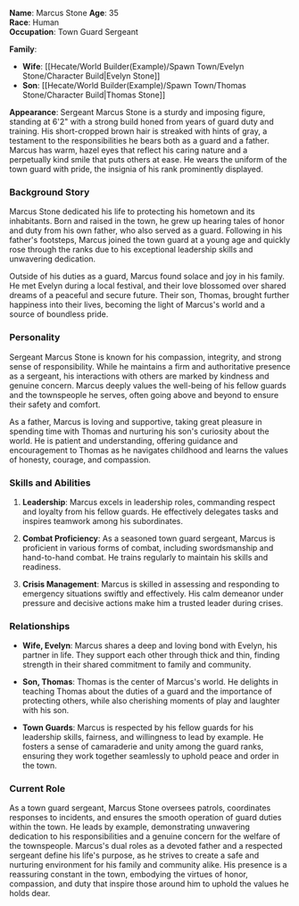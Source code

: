 **Name**: Marcus Stone
**Age**: 35  
**Race**: Human  
**Occupation**: Town Guard Sergeant

**Family**:

- **Wife**: [[Hecate/World Builder(Example)/Spawn Town/Evelyn Stone/Character Build|Evelyn Stone]]
- **Son**: [[Hecate/World Builder(Example)/Spawn Town/Thomas Stone/Character Build|Thomas Stone]]

**Appearance**: Sergeant Marcus Stone is a sturdy and imposing figure, standing at 6'2" with a strong build honed from years of guard duty and training. His short-cropped brown hair is streaked with hints of gray, a testament to the responsibilities he bears both as a guard and a father. Marcus has warm, hazel eyes that reflect his caring nature and a perpetually kind smile that puts others at ease. He wears the uniform of the town guard with pride, the insignia of his rank prominently displayed.

### Background Story

Marcus Stone dedicated his life to protecting his hometown and its inhabitants. Born and raised in the town, he grew up hearing tales of honor and duty from his own father, who also served as a guard. Following in his father's footsteps, Marcus joined the town guard at a young age and quickly rose through the ranks due to his exceptional leadership skills and unwavering dedication.

Outside of his duties as a guard, Marcus found solace and joy in his family. He met Evelyn during a local festival, and their love blossomed over shared dreams of a peaceful and secure future. Their son, Thomas, brought further happiness into their lives, becoming the light of Marcus's world and a source of boundless pride.

### Personality

Sergeant Marcus Stone is known for his compassion, integrity, and strong sense of responsibility. While he maintains a firm and authoritative presence as a sergeant, his interactions with others are marked by kindness and genuine concern. Marcus deeply values the well-being of his fellow guards and the townspeople he serves, often going above and beyond to ensure their safety and comfort.

As a father, Marcus is loving and supportive, taking great pleasure in spending time with Thomas and nurturing his son's curiosity about the world. He is patient and understanding, offering guidance and encouragement to Thomas as he navigates childhood and learns the values of honesty, courage, and compassion.

### Skills and Abilities

1. **Leadership**: Marcus excels in leadership roles, commanding respect and loyalty from his fellow guards. He effectively delegates tasks and inspires teamwork among his subordinates.
    
2. **Combat Proficiency**: As a seasoned town guard sergeant, Marcus is proficient in various forms of combat, including swordsmanship and hand-to-hand combat. He trains regularly to maintain his skills and readiness.
    
3. **Crisis Management**: Marcus is skilled in assessing and responding to emergency situations swiftly and effectively. His calm demeanor under pressure and decisive actions make him a trusted leader during crises.
    

### Relationships

- **Wife, Evelyn**: Marcus shares a deep and loving bond with Evelyn, his partner in life. They support each other through thick and thin, finding strength in their shared commitment to family and community.
    
- **Son, Thomas**: Thomas is the center of Marcus's world. He delights in teaching Thomas about the duties of a guard and the importance of protecting others, while also cherishing moments of play and laughter with his son.
    
- **Town Guards**: Marcus is respected by his fellow guards for his leadership skills, fairness, and willingness to lead by example. He fosters a sense of camaraderie and unity among the guard ranks, ensuring they work together seamlessly to uphold peace and order in the town.
    

### Current Role

As a town guard sergeant, Marcus Stone oversees patrols, coordinates responses to incidents, and ensures the smooth operation of guard duties within the town. He leads by example, demonstrating unwavering dedication to his responsibilities and a genuine concern for the welfare of the townspeople. Marcus's dual roles as a devoted father and a respected sergeant define his life's purpose, as he strives to create a safe and nurturing environment for his family and community alike. His presence is a reassuring constant in the town, embodying the virtues of honor, compassion, and duty that inspire those around him to uphold the values he holds dear.